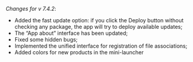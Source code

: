_Changes for v 7.4.2_:
- Added the fast update option: if you click the Deploy button without checking any package, the app will try to deploy available updates;
- The “App about” interface has been updated;
- Fixed some hidden bugs;
- Implemented the unified interface for registration of file associations;
- Added colors for new products in the mini-launcher
